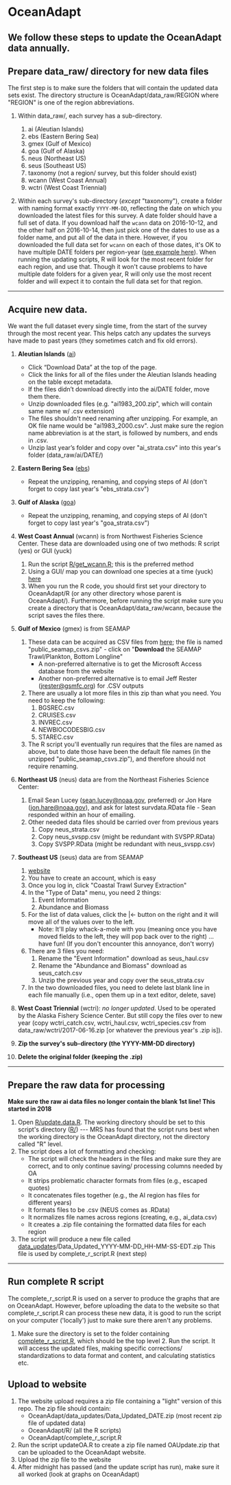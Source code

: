 # OceanAdapt

We follow these steps to update the OceanAdapt data annually.
---
## Prepare data_raw/ directory for new data files
The first step is to make sure the folders that will contain the updated data sets exist.  The directory structure is OceanAdapt/data_raw/REGION  where "REGION" is one of the region abbreviations. 

1. Within data_raw/, each survey has a sub-directory. 
      1. ai (Aleutian Islands)
      2. ebs (Eastern Bering Sea)
      3. gmex (Gulf of Mexico)
      4. goa (Gulf of Alaska)
      5. neus (Northeast US)
      6. seus (Southeast US)
      7. taxonomy (not a region/ survey, but this folder should exist)
      8. wcann (West Coast Annual)
      9. wctri (West Coast Triennial)

2. Within each survey's sub-directory (*except* "taxonomy"), create a folder with naming format exactly `YYYY-MM-DD`, reflecting the date on which you downloaded the latest files for this survey. A date folder should have a full set of data. If you download half the `wcann` data on 2016-10-12, and the other half on 2016-10-14, then just pick one of the dates to use as a folder name, and put all of the data in there. However, if you downloaded the full data set for `wcann` on each of those dates, it's OK to have multiple DATE folders per region-year ([see example here](https://github.com/mpinsky/OceanAdapt/tree/master/data_raw/wcann)). When running the updating scripts, R will look for the most recent folder for each region, and use that. Though it won't cause problems to have multiple date folders for a given year, R will only use the most recent folder and will expect it to contain the full data set for that region.

---
## Acquire new data.  
We want the full dataset every single time, from the start of the survey through the most recent year. This helps catch any updates the surveys have made to past years (they sometimes catch and fix old errors). 
1. **Aleutian Islands** ([ai](http://www.afsc.noaa.gov/RACE/groundfish/survey_data/default.htm))
   * Click “Download Data” at the top of the page.
   * Click the links for all of the files under the Aleutian Islands heading on the table except metadata.
   * If the files didn’t download directly into the ai/DATE folder, move them there.
   * Unzip downloaded files (e.g. "ai1983_200.zip", which will contain same name w/ .csv extension)
   * The files shouldn't need renaming after unzipping. For example, an OK file name would be "ai1983_2000.csv". Just make sure the region name abbreviation is at the start, is followed by numbers, and ends in .csv.
   * Unzip last year’s folder and copy over "ai_strata.csv" into this year's folder (data_raw/ai/DATE/)
2. **Eastern Bering Sea** ([ebs](http://www.afsc.noaa.gov/RACE/groundfish/survey_data/default.htm))
   * Repeat the unzipping, renaming, and copying steps of AI (don't forget to copy last year's "ebs_strata.csv")
3. **Gulf of Alaska** ([goa](http://www.afsc.noaa.gov/RACE/groundfish/survey_data/default.htm))
   * Repeat the unzipping, renaming, and copying steps of AI (don't forget to copy last year's "goa_strata.csv")
4. **West Coast Annual** (wcann) is from Northwest Fisheries Science Center. These data are downloaded using one of two methods: R script (yes) or GUI (yuck)
   1. Run the script [R/get_wcann.R](https://github.com/mpinsky/OceanAdapt/blob/master/R/get_wcann.R); this is the preferred method
     <!-- * Rename X to Y
     * Rename X to Y -->
   2. Using a GUI/ map you can download one species at a time (yuck) [here](https://www.nwfsc.noaa.gov/data/)
   3. When you run the R code, you should first set your directory to OceanAdapt/R (or any other directory whose parent is OceanAdapt/). Furthermore, before running the script make sure you create a directory that is OceanAdapt/data_raw/wcann, because the script saves the files there.
5. **Gulf of Mexico** (gmex) is from SEAMAP
   1. These data can be acquired as CSV files from [here](http://seamap.gsmfc.org/); the file is named "public_seamap_csvs.zip" - click on "**Download** the SEAMAP Trawl/Plankton, Bottom Longline"
      * A non-preferred alternative is to get the Microsoft Access database from the website
      * Another non-preferred alternative is to email Jeff Rester (<jrester@gsmfc.org>) for .CSV outputs
   2. There are usually a lot more files in this zip than what you need. You need to keep the following:
      1. BGSREC.csv
      2. CRUISES.csv
      3. INVREC.csv
      4. NEWBIOCODESBIG.csv
      5. STAREC.csv
   3. The R script you'll eventually run requires that the files are named as above, but to date those have been the default file names (in the unzipped "public_seamap_csvs.zip"), and therefore should not require renaming.
6. **Northeast US** (neus) data are from the Northeast Fisheries Science Center: 
   1. Email Sean Lucey (<sean.lucey@noaa.gov>, preferred) or Jon Hare (<jon.hare@noaa.gov>), and ask for latest survdata.RData file - Sean responded within an hour of emailing.
   2. Other needed data files should be carried over from previous years 
      1. Copy neus_strata.csv
      2. Copy neus_svspp.csv (might be redundant with SVSPP.RData)
      3. Copy SVSPP.RData (might be redundant with neus_svspp.csv)
7. **Southeast US** (seus) data are from SEAMAP
   1. [website](https://www2.dnr.sc.gov/seamap/Account/LogOn?ReturnUrl=%2fseamap%2fReports)
   2. You have to create an account, which is easy
   3. Once you log in, click "Coastal Trawl Survey Extraction"
   4. In the "Type of Data" menu, you need 2 things: 
      1. Event Information 
      2. Abundance and Biomass
   5. For the list of data values, click the |<- button on the right and it will move all of the values over to the left.
        * Note: It'll play whack-a-mole with you (meaning once you have moved fields to the left, they will pop back over to the right) … have fun! (If you don't encounter this annoyance, don't worry)
   6. There are 3 files you need:
      1. Rename the "Event Information" download as seus_haul.csv
      2. Rename the "Abundance and Biomass" download as seus_catch.csv
      3. Unzip the previous year and copy over the seus_strata.csv
   7. In the two downloaded files, you need to delete last blank line in each file manually (i.e., open them up in a text editor, delete, save)
8. **West Coast Triennial** (wctri): *no longer updated*. Used to be operated by the Alaska Fishery Science Center. But still copy the files over to new year (copy wctri_catch.csv, wctri_haul.csv, wctri_species.csv from data_raw/wctri/2017-06-16.zip [or whatever the previous year's .zip is]).

9. **Zip the survey's sub-directory (the YYYY-MM-DD directory)**

10. **Delete the original folder (keeping the .zip)**


---
## Prepare the raw data for processing
**Make sure the raw ai data files no longer contain the blank 1st line! This started in 2018**

1. Open [R/update.data.R](https://github.com/mpinsky/OceanAdapt/blob/master/R/update.data.R). The working directory should be set to this script's directory ([R/](https://github.com/mpinsky/OceanAdapt/tree/master/R)) --- MRS has found that the script runs best when the working directory is the OceanAdapt directory, not the directory called "R" level.
2. The script does a lot of formatting and checking:  
   * The script will check the headers in the files and make sure they are correct, and to only continue saving/ processing columns needed by OA  
   * It strips problematic character formats from files (e.g., escaped quotes)  
   * It concatenates files together (e.g., the AI region has files for different years)   
   * It formats files to be .csv (NEUS comes as .RData)   
   * It normalizes file names across regions (creating, e.g., ai_data.csv)  
   * It creates a .zip file containing the formatted data files for each region  
3. The script will produce a new file called [data_updates](https://github.com/mpinsky/OceanAdapt/tree/master/data_updates)/Data_Updated_YYYY-MM-DD_HH-MM-SS-EDT.zip This file is used by complete_r_script.R (next step)  

---
## Run complete R script  
The complete_r_script.R is used on a server to produce the graphs that are on OceanAdapt. However, before uploading the data to the website so that complete_r_script.R can process these new data, it is good to run the script on your computer ('locally') just to make sure there aren't any problems.
   1. Make sure the directory is set to the folder containing [complete_r_script.R](https://github.com/mpinsky/OceanAdapt/blob/master/complete_r_script.R), which should be the top level
    2. Run the script. It will access the updated files, making specific corrections/ standardizations to data format and content, and calculating statistics etc.

## Upload to website
   1. The website upload requires a zip file containing a "light" version of this repo. The zip file should contain:
      * OceanAdapt/data_updates/Data_Updated_DATE.zip (most recent zip file of updated data)
      * OceanAdapt/R/ (all the R scripts)
      * OceanAdapt/complete_r_script.R
   2. Run the script updateOA.R to create a zip file named OAUpdate.zip that can be uploaded to the OceanAdapt website.
   3. Upload the zip file to the website
   4. After midnight has passed (and the update script has run), make sure it all worked (look at graphs on OceanAdapt)
